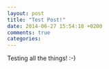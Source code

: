 ```yaml
---
layout: post
title: "Test Post!"
date: 2014-06-27 15:54:18 +0200
comments: true
categories: 
---
```


Testing all the things! :-)